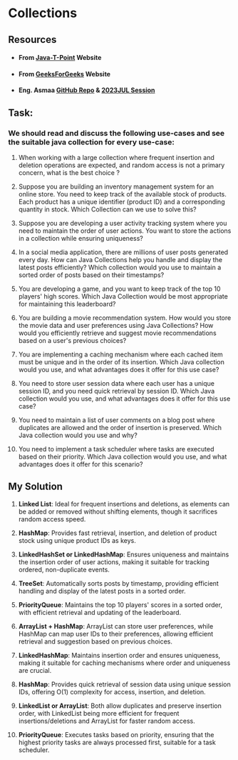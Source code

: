 # Collections

## Resources

- #### From [Java-T-Point](https://www.javatpoint.com/collections-in-java) Website
- #### From [GeeksForGeeks](https://www.geeksforgeeks.org/collections-in-java-2/) Website
- #### Eng. Asmaa [GitHub Repo](https://github.com/AsmaaIR/java-topics) & [2023JUL Session](https://drive.google.com/file/d/1eJQr-JnOhET2pmU21lBQOhprVoyeFAEk/view?usp=drive_link)

## Task:

### We should read and discuss the following use-cases and see the suitable java collection for every use-case:

1. When working with a large collection where frequent insertion and deletion operations are expected, and random access is not a primary concern, what is the best choice ?


2. Suppose you are building an inventory management system for an online store. You need to keep track of the available stock of products. Each product has a unique identifier (product ID) and a corresponding quantity in stock. Which Collection can we use to solve this?


3. Suppose you are developing a user activity tracking system where you need to maintain the order of user actions. You want to store the actions in a collection while ensuring uniqueness?


4. In a social media application, there are millions of user posts generated every day. How can Java Collections help you handle and display the latest posts efficiently? Which collection would you use to maintain a sorted order of posts based on their timestamps?


5. You are developing a game, and you want to keep track of the top 10 players' high scores. Which Java Collection would be most appropriate for maintaining this leaderboard?


6. You are building a movie recommendation system. How would you store the movie data and user preferences using Java Collections? How would you efficiently retrieve and suggest movie recommendations based on a user's previous choices?


7. You are implementing a caching mechanism where each cached item must be unique and in the order of its insertion. Which Java collection would you use, and what advantages does it offer for this use case?


8. You need to store user session data where each user has a unique session ID, and you need quick retrieval by session ID. Which Java collection would you use, and what advantages does it offer for this use case?


9. You need to maintain a list of user comments on a blog post where duplicates are allowed and the order of insertion is preserved. Which Java collection would you use and why?


10. You need to implement a task scheduler where tasks are executed based on their priority. Which Java collection would you use, and what advantages does it offer for this scenario?

## My Solution

1. **Linked List**: Ideal for frequent insertions and deletions, as elements can be added or removed without shifting elements, though it sacrifices random access speed.


2. **HashMap**: Provides fast retrieval, insertion, and deletion of product stock using unique product IDs as keys.


3. **LinkedHashSet or LinkedHashMap**: Ensures uniqueness and maintains the insertion order of user actions, making it suitable for tracking ordered, non-duplicate events.


4. **TreeSet**: Automatically sorts posts by timestamp, providing efficient handling and display of the latest posts in a sorted order.


5. **PriorityQueue**: Maintains the top 10 players' scores in a sorted order, with efficient retrieval and updating of the leaderboard.


6. **ArrayList + HashMap**: ArrayList can store user preferences, while HashMap can map user IDs to their preferences, allowing efficient retrieval and suggestion based on previous choices.


7. **LinkedHashMap**: Maintains insertion order and ensures uniqueness, making it suitable for caching mechanisms where order and uniqueness are crucial.


8. **HashMap**: Provides quick retrieval of session data using unique session IDs, offering O(1) complexity for access, insertion, and deletion.


9. **LinkedList or ArrayList**: Both allow duplicates and preserve insertion order, with LinkedList being more efficient for frequent insertions/deletions and ArrayList for faster random access.


10. **PriorityQueue**: Executes tasks based on priority, ensuring that the highest priority tasks are always processed first, suitable for a task scheduler.
